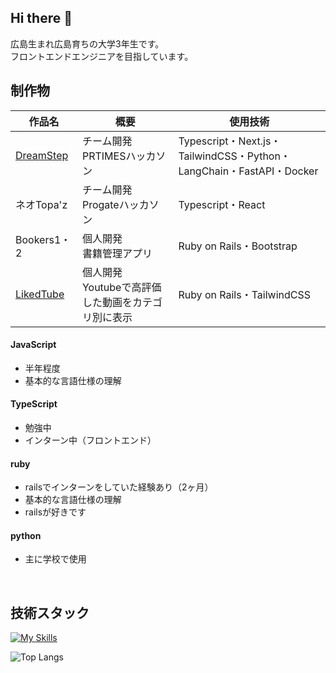 ## Hi there 👋
広島生まれ広島育ちの大学3年生です。<br/>
フロントエンドエンジニアを目指しています。

## 制作物
| 作品名 | 概要 | 使用技術 |
| ---- | ---- | ---- |
| [DreamStep](https://github.com/vyuma/dream_step) | チーム開発 <br/> PRTIMESハッカソン| Typescript・Next.js・TailwindCSS・Python・LangChain・FastAPI・Docker |
| ネオTopa'z | チーム開発<br> Progateハッカソン | Typescript・React |
| Bookers1・2 | 個人開発 <br/> 書籍管理アプリ | Ruby on Rails・Bootstrap |
| [LikedTube](https://github.com/hina81/youtube-extraction) | 個人開発 <br/> Youtubeで高評価した動画をカテゴリ別に表示 | Ruby on Rails・TailwindCSS |


#### JavaScript
- 半年程度
- 基本的な言語仕様の理解

#### TypeScript
- 勉強中
- インターン中（フロントエンド）

#### ruby
- railsでインターンをしていた経験あり（2ヶ月）
- 基本的な言語仕様の理解
- railsが好きです

#### python
- 主に学校で使用
<br/>

## 技術スタック
[![My Skills](https://skillicons.dev/icons?i=html,css,js,ts,react,nextjs,rails,ruby,py,github,notion,vscode)](https://skillicons.dev)
<br/>

![Top Langs](https://github-readme-stats.vercel.app/api/top-langs/?username=hina81&layout=compact)

